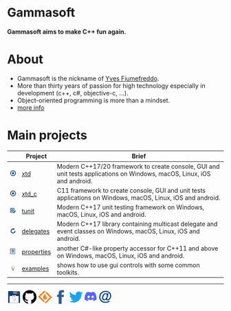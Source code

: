 # Gammasoft

**Gammasoft aims to make C++ fun again.**

<!--- ![background_img](docs/pictures/gammasoft.png) --->

# About

* Gammasoft is the nickname of [Yves Fiumefreddo](https://github.com/yfiumefreddo).
* More than thirty years of passion for high technology especially in development (c++, c#, objective-c, ...).
* Object-oriented programming is more than a mindset.
* [more info](https://github.com/gammasoft71/gammasoft71/wiki)

# Main projects

|                                                                                | Project                                                 | Brief                                                                                                                   |
|--------------------------------------------------------------------------------|---------------------------------------------------------|-------------------------------------------------------------------------------------------------------------------------|
| [![](docs/pictures/xtd.png)](https://github.com/gammasoft71/xtd)               | [xtd](https://github.com/gammasoft71/xtd)               | Modern C++17/20 framework to create console, GUI and unit tests applications on Windows, macOS, Linux, iOS and android. |
| [![](docs/pictures/xtd_c.png)](https://github.com/gammasoft71/xtd_c)           | [xtd_c](https://github.com/gammasoft71/xtd_c)           | C11 framework to create console, GUI and unit tests applications on Windows, macOS, Linux, iOS and android.             |
| [![](docs/pictures/tunit.png)](https://github.com/gammasoft71/tunit)           | [tunit](https://github.com/gammasoft71/tunit)           | Modern C++17 unit testing framework on Windows, macOS, Linux, iOS and android.                                          |
| [![](docs/pictures/delegates.png)](https://github.com/gammasoft71/delegates)   | [delegates](https://github.com/gammasoft71/delegates)   | Modern C++17 library containing multicast delegate and event classes on Windows, macOS, Linux, iOS and android.         |
| [![](docs/pictures/properties.png)](https://github.com/gammasoft71/properties) | [properties](https://github.com/gammasoft71/properties) | another C#-like property accessor for C++11 and above on Windows, macOS, Linux, iOS and android.                        |
| [![](docs/pictures/examples.png)](https://github.com/gammasoft71/examples)     | [examples](https://github.com/gammasoft71/examples)     | shows how to use gui controls with some common toolkits.                                                                |

______________________________________________________________________________________________

[![gammasoft_img](docs/pictures/gammasoft32.png)](https://gammasoft71.wixsite.com/gammasoft) [![github_img](docs/pictures/github32.png)](https://github.com/gammasoft71/gammasoft71/wiki) [![github_img](docs/pictures/sourceforge32.png)](https://sourceforge.net/u/gammasoft71) [![facebook_img](docs/pictures/facebook32.png)](https://www.facebook.com/gammasoft71) [![twitter_img](docs/pictures/twitter32.png)](https://twitter.com/gammasoft71) [![discord_img](docs/pictures/discord32.png)](https://discordapp.com/users/gammasoft#9288) [![mail_img](docs/pictures/mail32.png)](mailto:gammasoft71@gmail.com)

